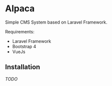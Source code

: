 # Alpaca
Simple CMS System based on Laravel Framework.

Requirements:
* Laravel Framework
* Bootstrap 4
* VueJs

## Installation

*TODO*